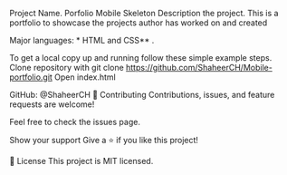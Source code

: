 Project Name. Porfolio Mobile Skeleton
Description the project.
This is a portfolio to showcase the projects author has worked on and created 

Major languages: * HTML and CSS**
.

To get a local copy up and running follow these simple example steps.
Clone repository with git clone https://github.com/ShaheerCH/Mobile-portfolio.git
Open index.html

GitHub: @ShaheerCH
🤝 Contributing
Contributions, issues, and feature requests are welcome!

Feel free to check the issues page.

Show your support
Give a ⭐️ if you like this project!

📝 License
This project is MIT licensed.
